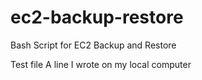 # ec2-backup-restore
Bash Script for EC2 Backup and Restore

Test file
A line I wrote on my local computer  
